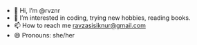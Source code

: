 - 👋 Hi, I’m @rvznr
- 👀 I’m interested in coding, trying new hobbies, reading books. 
- 📫 How to reach me ravzasisiknur@gmail.com
- 😄 Pronouns: she/her



